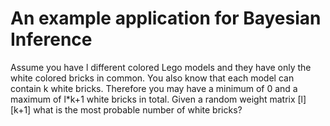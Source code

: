 # An example application for Bayesian Inference
Assume you have l different colored Lego models and they have only the white colored bricks in common. You also know that each model can contain k white bricks.
Therefore you may have a minimum of 0 and a maximum of l*k+1 white bricks in total.
Given a random weight matrix [l][k+1] what is the most probable number of white bricks?